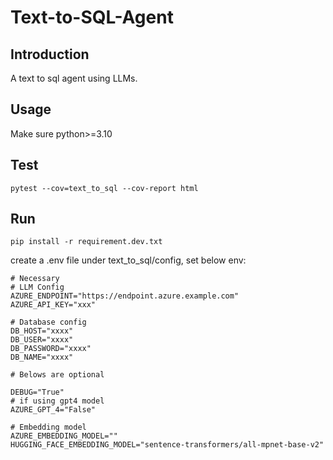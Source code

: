 # Text-to-SQL-Agent

## Introduction

A text to sql agent using LLMs.

## Usage

Make sure python>=3.10

## Test
```shell
pytest --cov=text_to_sql --cov-report html
```

## Run
```shell
pip install -r requirement.dev.txt
```

create a .env file under text_to_sql/config, set below env:

```shell
# Necessary
# LLM Config
AZURE_ENDPOINT="https://endpoint.azure.example.com"
AZURE_API_KEY="xxx"

# Database config
DB_HOST="xxxx"
DB_USER="xxxx"
DB_PASSWORD="xxxx"
DB_NAME="xxxx"

# Belows are optional

DEBUG="True"
# if using gpt4 model
AZURE_GPT_4="False"

# Embedding model
AZURE_EMBEDDING_MODEL=""
HUGGING_FACE_EMBEDDING_MODEL="sentence-transformers/all-mpnet-base-v2"

```